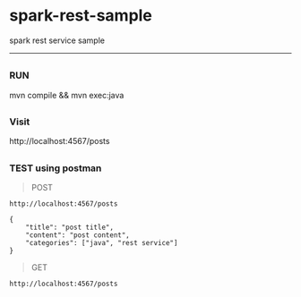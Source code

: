 # spark-rest-sample
spark rest service sample

---

##
### RUN
mvn compile && mvn exec:java

##
### Visit
http://localhost:4567/posts

##
### TEST using postman
> POST
```
http://localhost:4567/posts

{
	"title": "post title",
	"content": "post content",
	"categories": ["java", "rest service"]
}
```

> GET
```
http://localhost:4567/posts
```
